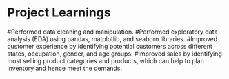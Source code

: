 # Project Learnings

#Performed data cleaning and manipulation.
#Performed exploratory data analysis (EDA) using pandas, matplotlib, and seaborn libraries.
#Improved customer experience by identifying potential customers across different states, occupation, gender, and age groups.
#Improved sales by identifying most selling product categories and products, which can help to plan inventory and hence meet the demands.
